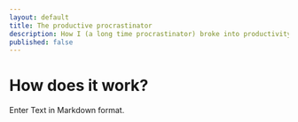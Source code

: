 ```yaml
---
layout: default
title: The productive procrastinator
description: How I (a long time procrastinator) broke into productivity.
published: false
---
```


# How does it work?

Enter Text in Markdown format.